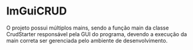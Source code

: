 # ImGuiCRUD

O projeto possui múltiplos mains, sendo a função main da classe CrudStarter responsável pela GUI do programa, devendo a execução da main correta ser gerenciada pelo ambiente de desenvolvimento.

